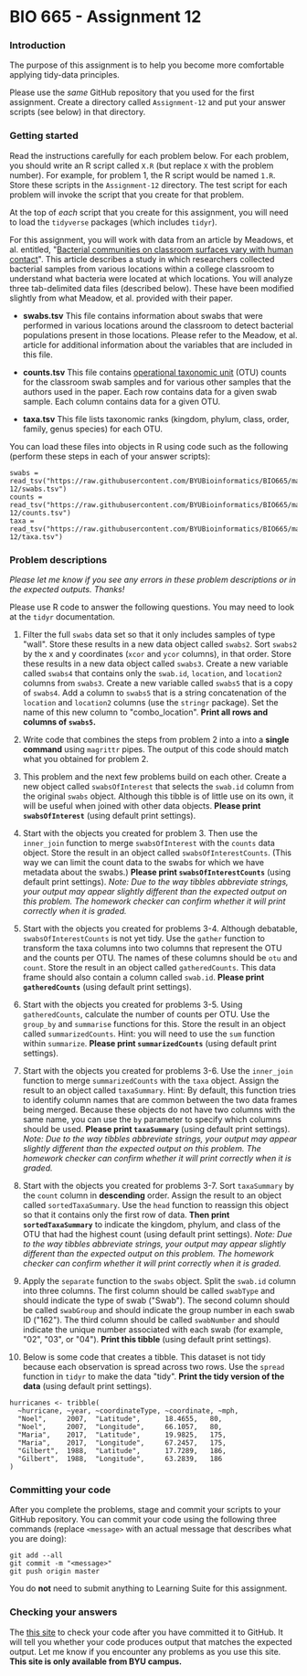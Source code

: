 # BIO 665 - Assignment 12

### Introduction

The purpose of this assignment is to help you become more comfortable applying tidy-data principles.

Please use the *same* GitHub repository that you used for the first assignment. Create a directory called `Assignment-12` and put your answer scripts (see below) in that directory.

### Getting started

Read the instructions carefully for each problem below. For each problem, you should write an R script called `X.R` (but replace `X` with the problem number). For example, for problem 1, the R script would be named `1.R`. Store these scripts in the `Assignment-12` directory. The test script for each problem will invoke the script that you create for that problem.

At the top of *each* script that you create for this assignment, you will need to load the `tidyverse` packages (which includes `tidyr`).

For this assignment, you will work with data from an article by Meadows, et al. entitled, "[Bacterial communities on classroom surfaces vary with human contact](https://www.ncbi.nlm.nih.gov/pubmed/24602274)". This article describes a study in which researchers collected bacterial samples from various locations within a college classroom to understand what bacteria were located at which locations. You will analyze three tab-delimited data files (described below). These have been modified slightly from what Meadow, et al. provided with their paper.

* **swabs.tsv** This file contains information about swabs that were performed in various locations around the classroom to detect bacterial populations present in those locations. Please refer to the Meadow, et al. article for additional information about the variables that are included in this file.

* **counts.tsv** This file contains [operational taxonomic unit](https://en.wikipedia.org/wiki/Operational_taxonomic_unit) (OTU) counts for the classroom swab samples and for various other samples that the authors used in the paper. Each row contains data for a given swab sample. Each column contains data for a given OTU.

* **taxa.tsv** This file lists taxonomic ranks (kingdom, phylum, class, order, family, genus species) for each OTU.

You can load these files into objects in R using code such as the following (perform these steps in each of your answer scripts):

```
swabs = read_tsv("https://raw.githubusercontent.com/BYUBioinformatics/BIO665/master/Assignment-12/swabs.tsv")
counts = read_tsv("https://raw.githubusercontent.com/BYUBioinformatics/BIO665/master/Assignment-12/counts.tsv")
taxa = read_tsv("https://raw.githubusercontent.com/BYUBioinformatics/BIO665/master/Assignment-12/taxa.tsv")
```

### Problem descriptions

*Please let me know if you see any errors in these problem descriptions or in the expected outputs. Thanks!*

Please use R code to answer the following questions. You may need to look at the `tidyr` documentation.

1. Filter the full `swabs` data set so that it only includes samples of type "wall". Store these results in a new data object called `swabs2`. Sort `swabs2` by the x and y coordinates (`xcor` and `ycor` columns), in that order. Store these results in a new data object called `swabs3`. Create a new variable called `swabs4` that contains only the `swab.id`, `location`, and `location2` columns from `swabs3`. Create a new variable called `swabs5` that is a copy of `swabs4`. Add a column to `swabs5` that is a string concatenation of the `location` and `location2` columns (use the `stringr` package). Set the name of this new column to "combo_location". **Print all rows and columns of `swabs5`.**

2. Write code that combines the steps from problem 2 into a into a **single command** using `magrittr` pipes. The output of this code should match what you obtained for problem 2.

3. This problem and the next few problems build on each other. Create a new object called `swabsOfInterest` that selects the `swab.id` column from the original `swabs` object. Although this tibble is of little use on its own, it will be useful when joined with other data objects. **Please print `swabsOfInterest`** (using default print settings).
    
4. Start with the objects you created for problem 3. Then use the `inner_join` function to merge `swabsOfInterest` with the `counts` data object. Store the result in an object called `swabsOfInterestCounts`. (This way we can limit the count data to the swabs for which we have metadata about the swabs.) **Please print `swabsOfInterestCounts`** (using default print settings). *Note: Due to the way tibbles abbreviate strings, your output may appear slightly different than the expected output on this problem. The homework checker can confirm whether it will print correctly when it is graded.*

5. Start with the objects you created for problems 3-4. Although debatable, `swabsOfInterestCounts` is not yet tidy. Use the `gather` function to transform the taxa columns into two columns that represent the OTU and the counts per OTU. The names of these columns should be `otu` and `count`. Store the result in an object called `gatheredCounts`. This data frame should also contain a column called `swab.id`. **Please print `gatheredCounts`** (using default print settings).

6. Start with the objects you created for problems 3-5. Using `gatheredCounts`, calculate the number of counts per OTU. Use the `group_by` and `summarise` functions for this. Store the result in an object called `summarizedCounts`. Hint: you will need to use the `sum` function within `summarize`. **Please print `summarizedCounts`** (using default print settings).

7. Start with the objects you created for problems 3-6. Use the `inner_join` function to merge `summarizedCounts` with the `taxa` object. Assign the result to an object called `taxaSummary`. Hint: By default, this function tries to identify column names that are common between the two data frames being merged. Because these objects do not have two columns with the same name, you can use the `by` parameter to specify which columns should be used. **Please print `taxaSummary`** (using default print settings). *Note: Due to the way tibbles abbreviate strings, your output may appear slightly different than the expected output on this problem. The homework checker can confirm whether it will print correctly when it is graded.*

8. Start with the objects you created for problems 3-7. Sort `taxaSummary` by the `count` column in **descending** order. Assign the result to an object called `sortedTaxaSummary`. Use the `head` function to reassign this object so that it contains only the first row of data. **Then print `sortedTaxaSummary`** to indicate the kingdom, phylum, and class of the OTU that had the highest count (using default print settings). *Note: Due to the way tibbles abbreviate strings, your output may appear slightly different than the expected output on this problem. The homework checker can confirm whether it will print correctly when it is graded.*

9. Apply the `separate` function to the `swabs` object. Split the `swab.id` column into three columns. The first column should be called `swabType` and should indicate the type of swab ("Swab"). The second column should be called `swabGroup` and should indicate the group number in each swab ID ("162"). The third column should be called `swabNumber` and should indicate the unique number associated with each swab (for example, "02", "03", or "04"). **Print this tibble**  (using default print settings).

10. Below is some code that creates a tibble. This dataset is not tidy because each observation is spread across two rows. Use the `spread` function in `tidyr` to make the data "tidy". **Print the tidy version of the data** (using default print settings).

```
hurricanes <- tribble(
  ~hurricane, ~year, ~coordinateType, ~coordinate, ~mph,
  "Noel",     2007,  "Latitude",      18.4655,   80,
  "Noel",     2007,  "Longitude",     66.1057,   80,
  "Maria",    2017,  "Latitude",      19.9825,   175,
  "Maria",    2017,  "Longitude",     67.2457,   175,
  "Gilbert",  1988,  "Latitude",      17.7289,   186,
  "Gilbert",  1988,  "Longitude",     63.2839,   186
)
```

### Committing your code

After you complete the problems, stage and commit your scripts to your GitHub repository. You can commit your code using the following three commands (replace `<message>` with an actual message that describes what you are doing):

```
git add --all
git commit -m "<message>"
git push origin master
```

You do **not** need to submit anything to Learning Suite for this assignment.

### Checking your answers

The [this site](http://bonsai.byu.edu:9000) to check your code after you have committed it to GitHub. It will tell you whether your code produces output that matches the expected output. Let me know if you encounter any problems as you use this site. **This site is only available from BYU campus.**